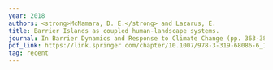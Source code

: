 ```yaml
---
year: 2018
authors: <strong>McNamara, D. E.</strong> and Lazarus, E.
title: Barrier Islands as coupled human-landscape systems.
journal: In Barrier Dynamics and Response to Climate Change (pp. 363-383), Springer
pdf_link: https://link.springer.com/chapter/10.1007/978-3-319-68086-6_12
tag: recent
---
```


